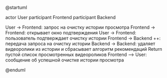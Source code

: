 ﻿@startuml

actor User
participant Frontend
participant Backend

User -> Frontend: запрос на очистку истории просмотра
Frontend -> Frontend: открывает окно подтверждения
User -> Frontend: пользователь подтверждает очистку истории
Frontend -> Backend ++: передача запроса на очистку истории 
Backend -> Backend: удаляет видеоролики из истории и сбрасывает алгоритм рекомендаций
Return пустой список просмотренных видеороликов
Frontend --> User: сообщение об успешной очистке истории просмотра


@enduml
